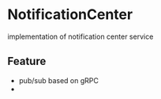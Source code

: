 # NotificationCenter
implementation of notification center service 


## Feature
- pub/sub based on gRPC
- 